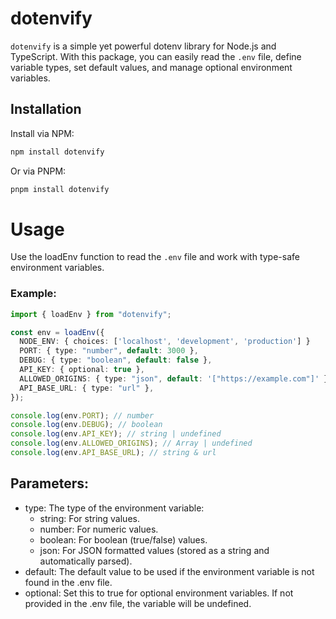 # dotenvify

`dotenvify` is a simple yet powerful dotenv library for Node.js and TypeScript. With this package, you can easily read the `.env` file, define variable types, set default values, and manage optional environment variables.

## Installation

Install via NPM:

```bash
npm install dotenvify
```

Or via PNPM:

```bash
pnpm install dotenvify
```

# Usage

Use the loadEnv function to read the `.env` file and work with type-safe environment variables.

### Example:

```typescript
import { loadEnv } from "dotenvify";

const env = loadEnv({
  NODE_ENV: { choices: ['localhost', 'development', 'production'] }
  PORT: { type: "number", default: 3000 },
  DEBUG: { type: "boolean", default: false },
  API_KEY: { optional: true },
  ALLOWED_ORIGINS: { type: "json", default: '["https://example.com"]' },
  API_BASE_URL: { type: "url" },
});

console.log(env.PORT); // number
console.log(env.DEBUG); // boolean
console.log(env.API_KEY); // string | undefined
console.log(env.ALLOWED_ORIGINS); // Array | undefined
console.log(env.API_BASE_URL); // string & url
```

## Parameters:

- type: The type of the environment variable:
  - string: For string values.
  - number: For numeric values.
  - boolean: For boolean (true/false) values.
  - json: For JSON formatted values (stored as a string and automatically parsed).
- default: The default value to be used if the environment variable is not found in the .env file.
- optional: Set this to true for optional environment variables. If not provided in the .env file, the variable will be undefined.
